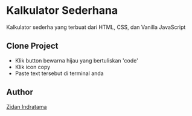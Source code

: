 # Kalkulator Sederhana

Kalkulator sederha yang terbuat dari HTML, CSS, dan Vanilla JavaScript

## Clone Project

- Klik button bewarna hijau yang bertuliskan 'code'
- Klik icon copy
- Paste text tersebut di terminal anda

## Author

[Zidan Indratama](https://zidanindratama-port-v1.netlify.app/)
